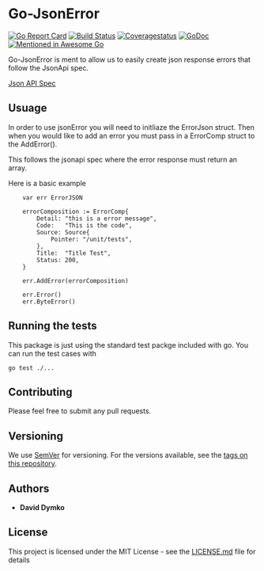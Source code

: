# Go-JsonError
[![Go Report Card](https://goreportcard.com/badge/github.com/ddymko/go-jsonerror)](https://goreportcard.com/report/github.com/ddymko/go-jsonerror) [![Build Status](https://travis-ci.org/ddymko/go-jsonerror.svg?branch=master)](https://travis-ci.org/ddymko/go-jsonerror) [![Coveragestatus](https://codecov.io/gh/ddymko/go-jsonerror/branch/master/graph/badge.svg)](https://codecov.io/github/ddymko/go-jsonerror?branch=master)
[![GoDoc](https://godoc.org/github.com/ddymko/go-jsonerror?status.svg)](https://godoc.org/github.com/ddymko/go-jsonerror)
[![Mentioned in Awesome Go](https://awesome.re/mentioned-badge.svg)](https://github.com/avelino/awesome-go)  

Go-JsonError is ment to allow us to easily create json response errors that follow the JsonApi spec.

[Json API Spec](https://jsonapi.org/format/#errors)

## Usuage

In order to use jsonError you will need to initliaze the ErrorJson struct. Then when you would like to add an error you must pass in a ErrorComp struct to the AddError().

This follows the jsonapi spec where the error response must return an array.

Here is a basic example

```
	var err ErrorJSON

	errorComposition := ErrorComp{
		Detail: "this is a error message",
		Code:   "This is the code",
		Source: Source{
			Pointer: "/unit/tests",
		},
		Title:  "Title Test",
		Status: 200,
	}

	err.AddError(errorComposition)

	err.Error()
	err.ByteError()
```



## Running the tests

This package is just using the standard test packge included with go. You can run the test cases with

```
go test ./...
```


## Contributing

Please feel free to submit any pull requests.

## Versioning

We use [SemVer](http://semver.org/) for versioning. For the versions available, see the [tags on this repository](https://github.com/ddymko/go-jsonerror/tags).

## Authors

* **David Dymko**


## License

This project is licensed under the MIT License - see the [LICENSE.md](LICENSE.md) file for details


